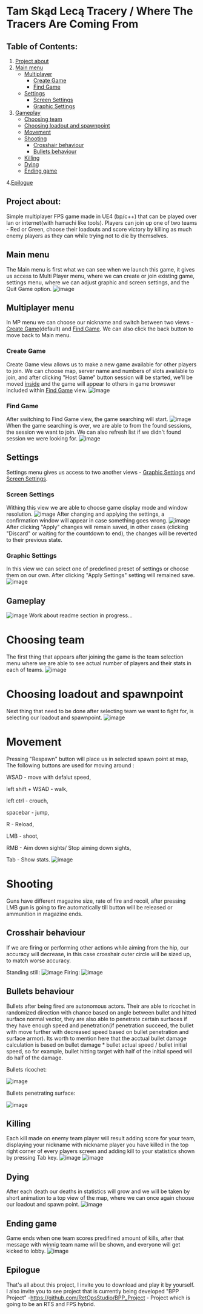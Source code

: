 # Tam Skąd Lecą Tracery / Where The Tracers Are Coming From  
## Table of Contents:
1. [Project about](#project-about)
2. [Main menu](#main-menu)
   - [Multiplayer](#multiplayer-menu)
     - [Create Game](#create-game)
     - [Find Game](#find-game)
   - [Settings](#settings)
     - [Screen Settings](#screen-settings)
     - [Graphic Settings](#graphic-settings)
3. [Gameplay](#gameplay)
   - [Choosing team](#choosing-team)
   - [Choosing loadout and spawnpoint](#choosing-loadout-and-spawnpoint)
   - [Movement](#movement)
   - [Shooting](#shooting)
     - [Crosshair behaviour](#crosshair-behaviour)
     - [Bullets behaviour](#bullets-behaviour)
   - [Killing](#killing)
   - [Dying](#dying)
   - [Ending game](#ending-game)

4.[Epilogue](#epilogue)

## Project about:

Simple multiplayer FPS game made in UE4 (bp/c++) that can be played over lan or internet(with hamachi like tools).
Players can join up one of two teams - Red or Green, choose their loadouts and score victory by killing as much enemy players as they can while trying not to die by themselves.
  
## Main menu

The Main menu is first what we can see when we launch this game, it gives us access to Multi Player menu, where we can create or join existing game, settings menu, where we can adjust graphic and screen settings, and the Quit Game option.
![image](https://user-images.githubusercontent.com/56792313/129456380-2f68c849-48f5-4942-81bc-c3aa3060d8fb.png)

## Multiplayer menu
In MP menu we can choose our nickname and switch between two views - [Create Game](#create-game)(default) and [Find Game](#find-game). We can also click the back button to move back to Main menu.

### Create Game
Create Game view allows us to make a new game available for other players to join. We can choose map, server name and numbers of slots available to join, and after clicking "Host Game" button session will be started, we'll be moved [inside](#gameplay) and the game will appear to others in game browswer included within [Find Game](#find-game) view.
![image](https://user-images.githubusercontent.com/56792313/129457288-f97b5389-001e-4a2c-9758-722197ae892c.png)

### Find Game
After switching to Find Game view, the game searching will start.
![image](https://user-images.githubusercontent.com/56792313/129470724-7fab731d-686b-4454-900d-20bb5ea2d320.png)
When the game searching is over, we are able to from the found sessions, the session we want to join. We can also refresh list if we didn't found session we were looking for.
![image](https://user-images.githubusercontent.com/56792313/129470759-adf3d94b-e3fa-44d3-bf7c-2284312d5bb4.png)

## Settings
Settings menu gives us access to two another views - [Graphic Settings](#graphic-settings) and [Screen Settings](#screen-settings).

### Screen Settings
Withing this view we are able to choose game display mode and window resolution.
![image](https://user-images.githubusercontent.com/56792313/129472857-6e8c6405-6093-43f6-b182-cbcf4a2a3e26.png)
After changing and applying the settings, a confirmation window will appear in case something goes wrong.
![image](https://user-images.githubusercontent.com/56792313/129472966-83b044d0-0cff-4b62-bf38-19add52cb7f9.png)
After clicking "Apply" changes will remain saved, in other cases (clicking "Discard" or waiting for the countdown to end), 
the changes will be reverted to their previous state.

### Graphic Settings
In this view we can select one of predefined preset of settings or choose them on our own. After clicking "Apply Settings" setting will remained save.
![image](https://user-images.githubusercontent.com/56792313/129473590-68dc80f1-3a0f-4f8a-b1ff-91764bd395a7.png)

## Gameplay
![image](https://user-images.githubusercontent.com/56792313/129474951-70e2d04d-08eb-42d9-973f-46e57e481bf4.png)
Work about readme section in progress...
# Choosing team
The first thing that appears after joining the game is the team selection menu where we are able to see actual number of players and their stats in each of teams. 
![image](https://user-images.githubusercontent.com/56792313/129558107-f98a8b5f-aa5f-428d-a04c-7192ea876f0f.png)

# Choosing loadout and spawnpoint
Next thing that need to be done after selecting team we want to fight for, is selecting our loadout and spawnpoint.
![image](https://user-images.githubusercontent.com/56792313/129559108-4a29991c-1bd2-4bd2-8074-f652ba68ad79.png)

# Movement
Pressing "Respawn" button will place us in selected spawn point at map, The following buttons are used for moving around :

WSAD - move with defalut speed,

left shift + WSAD - walk,

left ctrl - crouch,

spacebar - jump,

R - Reload,

LMB - shoot, 

RMB - Aim down sights/ Stop aiming down sights,

Tab - Show stats.
![image](https://user-images.githubusercontent.com/56792313/129559535-06016da2-6167-4d60-8fac-e5ba4700b1e7.png)

# Shooting
Guns have different magazine size, rate of fire and recoil, after pressing LMB gun is going to fire automatically  till button will be released or ammunition in magazine ends.

## Crosshair behaviour
If we are firing or performing other actions while aiming from the hip, our accuracy will decrease, in this case crosshair outer circle will be sized up, to match worse accuracy.

Standing still:
![image](https://user-images.githubusercontent.com/56792313/129562928-61ac4f92-2545-4901-848f-a443f213e5d7.png)
Firing:
![image](https://user-images.githubusercontent.com/56792313/129563052-aeae89e2-275c-41d7-ab83-a539fb6f534c.png)

## Bullets behaviour
Bullets after being fired are autonomous actors. Their are able to ricochet in randomized direction with chance based on angle between bullet and hitted surface normal vector,
they are also able to penetrate certain surfaces if they have enough speed and penetration(if penetration succeed, the bullet with move further with decreased speed based on bullet penetration and surface armor). Its worth to mention here that the acctual bullet damage calculation is based on bullet damage * bullet actual speed / bullet initial speed, so for example, bullet hitting target with half of the initial speed will do half of the damage.

Bullets ricochet:

![image](https://user-images.githubusercontent.com/56792313/129606473-447aed83-28d4-4e7d-a791-027b98b7783b.png)


Bullets penetrating surface:

![image](https://user-images.githubusercontent.com/56792313/129608079-0abbecb5-8035-4e80-9ed5-8f17096f60a9.png)

## Killing

Each kill made on enemy team player will result adding score for your team, displaying your nickname with nickname player you have killed in the top right corner of every players screen and adding kill to your statistics shown by pressing Tab key. 
![image](https://user-images.githubusercontent.com/56792313/129610723-2d81c4e9-bff1-487e-9bfe-36c9d2f8d726.png)
![image](https://user-images.githubusercontent.com/56792313/129610782-7d59f95b-cce6-431f-a7f5-c19c0c08400d.png)

## Dying

After each death our deaths in statistics will grow and we will be taken by short animation to a top view of the map, where we can once again choose our loadout and spawn point.
![image](https://user-images.githubusercontent.com/56792313/129611718-77814932-23e6-400f-b4c3-37b088fcef5b.png)

## Ending game
Game ends when one team scores predifined amount of kills, after that message with winnig team name will be shown, and everyone will get kicked to lobby.
![image](https://user-images.githubusercontent.com/56792313/129613132-1c58c2ed-df55-4830-bbdd-168e7bcba8f4.png)

## Epilogue 
That's all about this project, I invite you to download and play it by yourself. I also invite you to see project that is currently being developed "BPP Project" -https://github.com/RetOpsStudio/BPP_Project - Project which is going to be an RTS and FPS hybrid.
